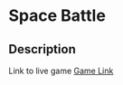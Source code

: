 # Space Battle

## Description

Link to live game [Game Link]( https://abetavarez.github.io/spacebattle-04/)